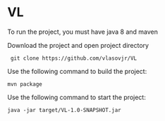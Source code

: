 # VL

To run the project, you must have java 8 and maven

  Download the project and open project directory
```
 git clone https://github.com/vlasovjr/VL
```

  Use the following command to build the project:
```
mvn package
```

  Use the following command to start the project:
```
java -jar target/VL-1.0-SNAPSHOT.jar
```
